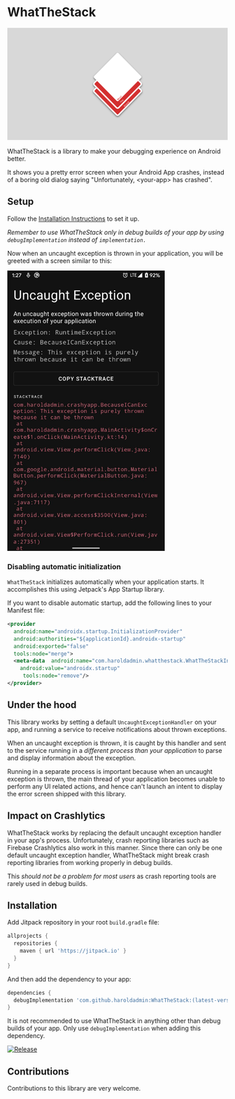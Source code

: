 # WhatTheStack

<img src="media/repo-banner.png" height="256px"/>

WhatTheStack is a library to make your debugging experience on Android better.

It shows you a pretty error screen when your Android App crashes, instead of a boring old dialog saying "Unfortunately, \<your-app\> has crashed".

## Setup

Follow the [Installation Instructions](#installation) to set it up.

_Remember to use WhatTheStack only in debug builds of your app by using `debugImplementation` instead of `implementation.`_

Now when an uncaught exception is thrown in your application, you will be greeted with a screen similar to this:

<img src="media/screenshot.jpeg" width="360px" height="640px"/>

### Disabling automatic initialization

`WhatTheStack` initializes automatically when your application starts. It accomplishes this using Jetpack's App Startup library.

If you want to disable automatic startup, add the following lines to your Manifest file:

```xml
<provider
  android:name="androidx.startup.InitializationProvider"
  android:authorities="${applicationId}.androidx-startup"
  android:exported="false"
  tools:node="merge">
  <meta-data  android:name="com.haroldadmin.whatthestack.WhatTheStackInitializer"
    android:value="androidx.startup"
     tools:node="remove"/>
</provider>
```

## Under the hood

This library works by setting a default `UncaughtExceptionHandler` on your app, and running a service to receive notifications about thrown exceptions.

When an uncaught exception is thrown, it is caught by this handler and sent to the service running in a _different process than your application_ to parse and display information about the exception.

Running in a separate process is important because when an uncaught exception is thrown, the main thread of your application becomes unable to perform any UI related actions, and hence can't launch an intent to display the error screen shipped with this library.

## Impact on Crashlytics

WhatTheStack works by replacing the default uncaught exception handler in your app's process. Unfortunately, crash reporting libraries such as Firebase Crashlytics also work in this manner.
Since there can only be one default uncaught exception handler, WhatTheStack might break crash reporting libraries from working properly in debug builds.

This _should not be a problem for most users_ as crash reporting tools are rarely used in debug builds.

## Installation

Add Jitpack repository in your root `build.gradle` file:

```groovy
allprojects {
  repositories {
    maven { url 'https://jitpack.io' }
  }
}
```

And then add the dependency to your app:

```groovy
dependencies {
  debugImplementation 'com.github.haroldadmin:WhatTheStack:(latest-version)'
}
```

It is not recommended to use WhatTheStack in anything other than debug builds of your app. Only use `debugImplementation` when adding this dependency.

[![Release](https://jitpack.io/v/haroldadmin/WhatTheStack.svg)](https://jitpack.io/#haroldadmin/WhatTheStack)

## Contributions

Contributions to this library are very welcome.
